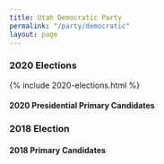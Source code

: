```yaml
---
title: Utah Democratic Party
permalink: "/party/democratic"
layout: page
---
```


### 2020 Elections

{% include 2020-elections.html %}

#### 2020 Presidential Primary Candidates

### 2018 Election

#### 2018 Primary Candidates
